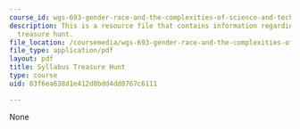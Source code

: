 ```yaml
---
course_id: wgs-693-gender-race-and-the-complexities-of-science-and-technology-a-problem-based-learning-experiment-spring-2009
description: This is a resource file that contains information regarding syllabus
  treasure hunt.
file_location: /coursemedia/wgs-693-gender-race-and-the-complexities-of-science-and-technology-a-problem-based-learning-experiment-spring-2009/83f6ea638d1e412d0bdd4dd0767c6111_MITWGS_693S09_cal02.pdf
file_type: application/pdf
layout: pdf
title: Syllabus Treasure Hunt
type: course
uid: 83f6ea638d1e412d0bdd4dd0767c6111

---
```

None